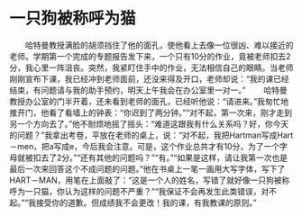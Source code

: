 # 一只狗被称呼为猫
　　哈特曼教授满脸的胡须挡住了他的面孔，使他看上去像一位很凶、难以接近的老师。学期第一个完成的专题报告发下来，一个只有10分的作业，竟被老师扣去2分，我心里一阵沮丧。突然，我紧盯住手中的作业，无法相信自己的眼睛。当老师刚刚宣布下课，我已经冲到老师面前，还没来得及开口，老师却说：“我的课已经结束，有问题请与我的助手预约，明天上午我会在办公室里一对一。” 
　　哈特曼教授办公室的门半开着，还未看到老师的面孔，已经听他说：“请进来。”我匆忙地推开门，他看了看墙上的钟表：“你迟到了两分钟。”“对不起，第一次来，刚才走到另一个方向去了。”他不耐烦地摇了摇头：“难道这跟我有什么关系吗？好，你今天的问题？”我拿出考卷，平放在老师的桌上，说：“对不起，我把Hartman写成Hart－men，把a写成e，今后我会注意。可是，这个作业总共才有10分，为了一个字母就被扣去了2分。”“还有其他的问题吗？”“有。”“如果是这样，请让我第一次也是最后一次来回答这个不成问题的问题。”他在书桌上一笔一画用大写字体，写下了HART－MAN，用笔在上面敲了：“这是一个人的姓名，写错了就好像一只狗被称呼为一只猫，你认为这样的问题不严重？”“我保证不会再发生此类错误，对不起。”“我接受你的道歉。但成绩我不会更改！我的课，有我教课的原则。”
  